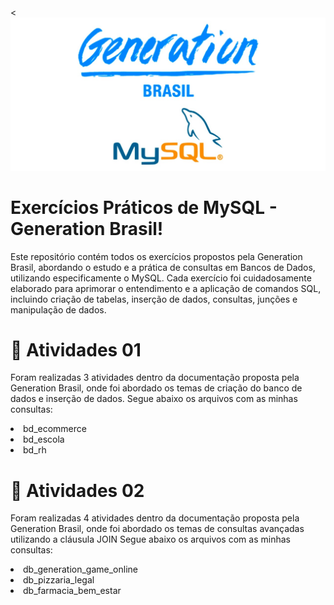 <![Imagem Título](https://github.com/DouglasIde/MySQL_GenBr/blob/main/img/title_GenerationBr_MySQL.jpg)

<h1>Exercícios Práticos de MySQL - Generation Brasil!</h1>
<p>Este repositório contém todos os exercícios propostos pela Generation Brasil, abordando o estudo e a prática de consultas em Bancos de Dados, utilizando especificamente o MySQL. 
  Cada exercício foi cuidadosamente 
  elaborado para aprimorar o entendimento e a aplicação de comandos SQL, incluindo criação de tabelas, inserção de dados, consultas, junções e manipulação de dados.</p>

<h1>📂 Atividades 01</h1>
<p>Foram realizadas 3 atividades dentro da documentação proposta pela Generation Brasil, onde foi abordado os temas de criação do banco de dados e inserção de dados.
Segue abaixo os arquivos com as minhas consultas: </p>
<li>bd_ecommerce</li>
<li>bd_escola</li>
<li>bd_rh</li>


<h1>📂 Atividades 02</h1>
<p>Foram realizadas 4 atividades dentro da documentação proposta pela Generation Brasil, onde foi abordado os temas de consultas avançadas utilizando a cláusula JOIN
Segue abaixo os arquivos com as minhas consultas: </p>
<li>db_generation_game_online</li>
<li>db_pizzaria_legal</li>
<li>db_farmacia_bem_estar</li>
